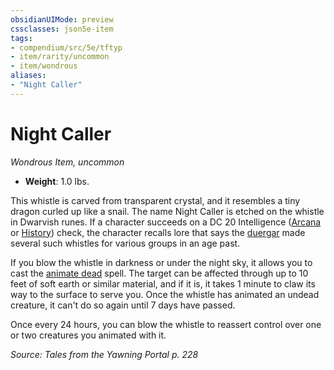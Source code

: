```yaml
---
obsidianUIMode: preview
cssclasses: json5e-item
tags:
- compendium/src/5e/tftyp
- item/rarity/uncommon
- item/wondrous
aliases: 
- "Night Caller"
---
```

# Night Caller
*Wondrous Item, uncommon*  

- **Weight**: 1.0 lbs.

This whistle is carved from transparent crystal, and it resembles a tiny dragon curled up like a snail. The name Night Caller is etched on the whistle in Dwarvish runes. If a character succeeds on a DC 20 Intelligence ([Arcana](/Systems/5e/rules/skills.md#Arcana) or [History](/Systems/5e/rules/skills.md#History)) check, the character recalls lore that says the [duergar](/Systems/5e/bestiary/humanoid/duergar.md) made several such whistles for various groups in an age past.

If you blow the whistle in darkness or under the night sky, it allows you to cast the [animate dead](/Systems/5e/spells/animate-dead.md) spell. The target can be affected through up to 10 feet of soft earth or similar material, and if it is, it takes 1 minute to claw its way to the surface to serve you. Once the whistle has animated an undead creature, it can't do so again until 7 days have passed.

Once every 24 hours, you can blow the whistle to reassert control over one or two creatures you animated with it.

*Source: Tales from the Yawning Portal p. 228*